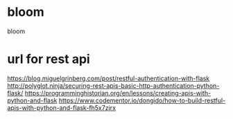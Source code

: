 # bloom
bloom
# url for rest api
https://blog.miguelgrinberg.com/post/restful-authentication-with-flask
http://polyglot.ninja/securing-rest-apis-basic-http-authentication-python-flask/
https://programminghistorian.org/en/lessons/creating-apis-with-python-and-flask
https://www.codementor.io/dongido/how-to-build-restful-apis-with-python-and-flask-fh5x7zjrx
